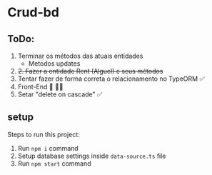 # Crud-bd
## ToDo:
1. Terminar os métodos das atuais entidades
    - Metodos updates
3. ~~2. Fazer a entidade Rent (Alguel) e seus métodos~~ 
4. Tentar fazer de forma correta o relacionamento no TypeORM :white_check_mark:
5. Front-End :woozy_face: :face_in_clouds:
6. Setar "delete on cascade" :white_check_mark:


## setup
Steps to run this project:

1. Run `npm i` command
2. Setup database settings inside `data-source.ts` file
3. Run `npm start` command
